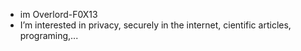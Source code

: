 - im Overlord-F0X13
- I’m interested in privacy, securely in the internet, cientific articles, programing,...
